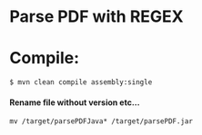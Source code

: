 #  Parse PDF with REGEX


# Compile:
```shell
$ mvn clean compile assembly:single
```
#### Rename file without version etc...
```shell
mv /target/parsePDFJava* /target/parsePDF.jar
```



